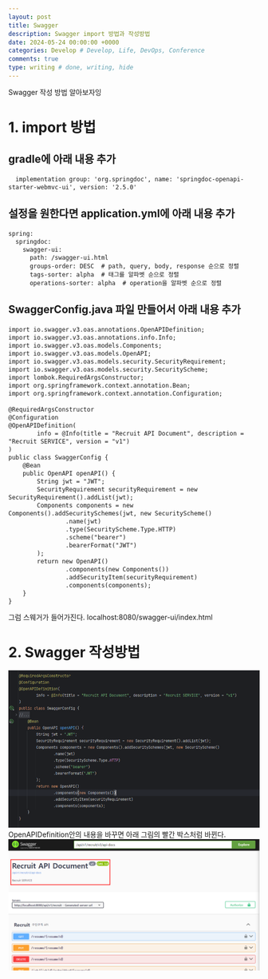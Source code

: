 ```yaml
---
layout: post
title: Swagger
description: Swagger import 방법과 작성방법
date: 2024-05-24 00:00:00 +0000
categories: Develop # Develop, Life, DevOps, Conference
comments: true
type: writing # done, writing, hide
---
```


Swagger 작성 방법 알아보자잉

# 1. import 방법

## gradle에 아래 내용 추가

```//swagger
  implementation group: 'org.springdoc', name: 'springdoc-openapi-starter-webmvc-ui', version: '2.5.0'
```

## 설정을 원한다면 application.yml에 아래 내용 추가

```
spring:
  springdoc:
    swagger-ui:
      path: /swagger-ui.html
      groups-order: DESC  # path, query, body, response 순으로 정렬
      tags-sorter: alpha  # 태그를 알파벳 순으로 정렬
      operations-sorter: alpha  # operation을 알파벳 순으로 정렬
```

## SwaggerConfig.java 파일 만들어서 아래 내용 추가

```
import io.swagger.v3.oas.annotations.OpenAPIDefinition;
import io.swagger.v3.oas.annotations.info.Info;
import io.swagger.v3.oas.models.Components;
import io.swagger.v3.oas.models.OpenAPI;
import io.swagger.v3.oas.models.security.SecurityRequirement;
import io.swagger.v3.oas.models.security.SecurityScheme;
import lombok.RequiredArgsConstructor;
import org.springframework.context.annotation.Bean;
import org.springframework.context.annotation.Configuration;

@RequiredArgsConstructor
@Configuration
@OpenAPIDefinition(
        info = @Info(title = "Recruit API Document", description = "Recruit SERVICE", version = "v1")
)
public class SwaggerConfig {
    @Bean
    public OpenAPI openAPI() {
        String jwt = "JWT";
        SecurityRequirement securityRequirement = new SecurityRequirement().addList(jwt);
        Components components = new Components().addSecuritySchemes(jwt, new SecurityScheme()
                .name(jwt)
                .type(SecurityScheme.Type.HTTP)
                .scheme("bearer")
                .bearerFormat("JWT")
        );
        return new OpenAPI()
                .components(new Components())
                .addSecurityItem(securityRequirement)
                .components(components);
    }
}
```

그럼 스웨거가 들어가진다. localhost:8080/swagger-ui/index.html

# 2. Swagger 작성방법

![Alt text](/image/swagger1.png)
OpenAPIDefinition안의 내용을 바꾸면 아래 그림의 빨간 박스처럼 바뀐다.
![Alt text](/image/swagger2.png)
